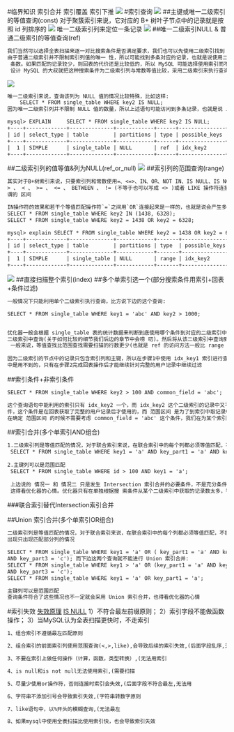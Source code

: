 #临界知识
索引合并
索引覆盖
索引下推
![](.z_3_mysql_查询优化_00_索引_索引失效_images/0784a6e3.png)
[](https://blog.csdn.net/dennis211/article/details/78170079)
#索引查询
![](.z_3_mysql_查询优化_00_索引_索引失效_images/5ec00cd8.png)
##主键或唯一二级索引的等值查询(const)
对于聚簇索引来说，它对应的 B+ 树叶子节点中的记录就是按照 id 列排序的
![](.z_8_mysql_索引_聚集索引_二级索引_覆盖索引_全表扫描_回表_images/74e60bce.png)
唯一二级索引列来定位一条记录
![](.z_8_mysql_索引_聚集索引_二级索引_覆盖索引_全表扫描_回表_images/76e3fb77.png)
##唯一二级索引NULL & 普通二级索引的等值查询(ref)
```asp
我们当然可以选择全表扫描来逐一对比搜索条件是否满足要求，我们也可以先使用二级索引找到 对应记录的 id 值，然后再回表到聚簇索引中查找完整的用户记录。
由于普通二级索引并不限制索引列值的唯一 性，所以可能找到多条对应的记录，也就是说使用二级索引来执行查询的代价取决于等值匹配到的二级索引记录
 条数。如果匹配的记录较少，则回表的代价还是比较低的，所以 MySQL 可能选择使用索引而不是全表扫描的方式 来执行查询。
 设计 MySQL 的大叔就把这种搜索条件为二级索引列与常数等值比较，采用二级索引来执行查询的访 问方法称为: ref 
```
![](.z_3_mysql_查询优化_00_聚集索引_二级索引_覆盖索引_全表扫描_回表_images/ae057519.png)
```asp
唯一二级索引来说，查询该列为 NULL 值的情况比较特殊，比如这样:
    SELECT * FROM single_table WHERE key2 IS NULL;
因为唯一二级索引列并不限制 NULL 值的数量，所以上述语句可能访问到多条记录，也就是说 上边这个语句不可 以使用 const 访问方法来执行

mysql> EXPLAIN     SELECT * FROM single_table WHERE key2 IS NULL;
+----+-------------+--------------+------------+------+---------------+----------+---------+-------+------+----------+-----------------------+
| id | select_type | table        | partitions | type | possible_keys | key      | key_len | ref   | rows | filtered | Extra                 |
+----+-------------+--------------+------------+------+---------------+----------+---------+-------+------+----------+-----------------------+
|  1 | SIMPLE      | single_table | NULL       | ref  | idx_key2      | idx_key2 | 5       | const |    1 |   100.00 | Using index condition |
+----+-------------+--------------+------------+------+---------------+----------+---------+-------+------+----------+-----------------------+
```
##二级索引列的值等值&列为NULL(ref_or_null)
![](.z_3_mysql_查询优化_00_聚集索引_二级索引_覆盖索引_全表扫描_回表_images/80c0034d.png)
##索引列的范围查询(range)
```asp
其实对于B+树索引来说，只要索引列和常数使用=、<=>、IN、OR、NOT IN、IS NULL、IS NOT NULL、
> 、 < 、 >= 、 <= 、 BETWEEN 、 != (不等于也可以写成 <> )或者 LIKE 操作符连接起来，就可以产生一个所
谓的 区间

IN操作符的效果和若干个等值匹配操作符`=`之间用`OR`连接起来是一样的，也就是说会产生多个单点 区间，比如下边这两个语句的效果是一样的:
SELECT * FROM single_table WHERE key2 IN (1438, 6328);
SELECT * FROM single_table WHERE key2 = 1438 OR key2 = 6328;

mysql> explain SELECT * FROM single_table WHERE key2 = 1438 OR key2 = 6328;
+----+-------------+--------------+------------+-------+---------------+----------+---------+------+------+----------+-----------------------+
| id | select_type | table        | partitions | type  | possible_keys | key      | key_len | ref  | rows | filtered | Extra                 |
+----+-------------+--------------+------------+-------+---------------+----------+---------+------+------+----------+-----------------------+
|  1 | SIMPLE      | single_table | NULL       | range | idx_key2      | idx_key2 | 5       | NULL |    2 |   100.00 | Using index condition |
+----+-------------+--------------+------------+-------+---------------+----------+---------+------+------+----------+-----------------------+
```
![](.z_3_mysql_查询优化_00_聚集索引_二级索引_覆盖索引_全表扫描_回表_images/15910e2c.png)
##直接扫描整个索引(index)
##多个单索引选一个(部分搜索条件用索引+回表+条件过滤)
```asp
一般情况下只能利用单个二级索引执行查询，比方说下边的这个查询:

SELECT * FROM single_table WHERE key1 = 'abc' AND key2 > 1000;


优化器一般会根据 single_table 表的统计数据来判断到底使用哪个条件到对应的二级索引中查询扫描的行数会 更少，选择那个扫描行数较少的条件到对应的
二级索引中查询(关于如何比较的细节我们后边的章节中会唠 叨)。然后将从该二级索引中查询到的结果经过回表得到完整的用户记录后再根据其余的 WHERE 条件过滤记录。
 一般来说，等值查找比范围查找需要扫描的行数更少(也就是 ref 的访问方法一般比 range 好，但这也不总是一 定的，也可能采用 ref 访问方法的那个索引列的值为特定值的行数特别多)
 
因为二级索引的节点中的记录只包含索引列和主键，所以在步骤1中使用 idx_key1 索引进行查询时只会用到与 key1 列有关的搜索条件，其余条件，比如 key2 > 1000 这个条件在步骤1
中是用不到的，只有在步骤2完成回表操作后才能继续针对完整的用户记录中继续过滤
```
##索引条件+非索引条件
```asp
SELECT * FROM single_table WHERE key2 > 100 AND common_field = 'abc';

这个查询语句中能利用的索引只有 idx_key2 一个，而 idx_key2 这个二级索引的记录中又不包含 common_field 这个字段，所以在使用二级索引 idx_key2 定位记录的阶段用不到 common_field = 'abc' 这个条
件，这个条件是在回表获取了完整的用户记录后才使用的，而 范围区间 是为了到索引中取记录中提出的概念
在确定 范围区间 的时候不需要考虑 common_field = 'abc' 这个条件，我们在为某个索引确定范围区间的时 候只需要把用不到相关索引的搜索条件替换为 TRUE 就好了
```

##索引合并(多个单索引AND组合)
```asp
1.二级索引列是等值匹配的情况，对于联合索引来说，在联合索引中的每个列都必须等值匹配，不能出现只出现匹配部分列的情况
 SELECT * FROM single_table WHERE key1 = 'a' AND key_part1 = 'a' AND key_part2 = 'b' AND key_part3 = 'c';
 
2.主键列可以是范围匹配
 SELECT * FROM single_table WHERE id > 100 AND key1 = 'a';
 
 上边说的 情况一 和 情况二 只是发生 Intersection 索引合并的必要条件，不是充分条件。也就是说即使 情况一、情况二成立，也不一定发生 Intersection 索引合并，
 这得看优化器的心情。优化器只有在单独根据搜 索条件从某个二级索引中获取的记录数太多，导致回表开销太大，而通过 Intersection 索引合并后需要回表的 记录数大大减少时才会使用 Intersection 索引合并
```
###联合索引替代Intersection索引合并

##Union 索引合并(多个单索引OR组合)
```asp
二级索引列是等值匹配的情况，对于联合索引来说，在联合索引中的每个列都必须等值匹配，不能
出现只出现匹配部分列的情况

SELECT * FROM single_table WHERE key1 = 'a' OR ( key_part1 = 'a' AND key_part2 = 'b'
AND key_part3 = 'c'); 而下边这两个查询就不能进行 Union 索引合并:
SELECT * FROM single_table WHERE key1 > 'a' OR (key_part1 = 'a' AND key_part2 = 'b'
AND key_part3 = 'c');
SELECT * FROM single_table WHERE key1 = 'a' OR key_part1 = 'a';

主键列可以是范围匹配
查询条件符合了这些情况也不一定就会采用 Union 索引合并，也得看优化器的心情
```
#索引失效
[](https://blog.csdn.net/why15732625998/article/details/80409164)
[失效原理](https://blog.csdn.net/Itachi_Xiao/article/details/110088243)
[](https://blog.csdn.net/Abysscarry/article/details/80792876)
[IS NULL](https://cloud.tencent.com/developer/article/1530142)
1）不符合最左前缀原则；
2）索引字段不能做函数操作；
3）当MySQL认为全表扫描更快时，不走索引
```asp
1、组合索引不遵循最左匹配原则

​2、组合索引的前面索引列使用范围查询(<,>,like),会导致后续的索引失效,(后面字段乱序,无法用

​3、不要在索引上做任何操作（计算，函数，类型转换）,(无法用索引

​4、is null和is not null无法使用索引,(需要扫描

​5、尽量少使用or操作符，否则连接时索引会失效,(后面字段不符合最左,无法用

​6、字符串不添加引号会导致索引失效,(字符串转数字原则

7、like语句中，以%开头的模糊查询,(无法最左

​8、如果mysql中使用全表扫描比使用索引快，也会导致索引失效
```


